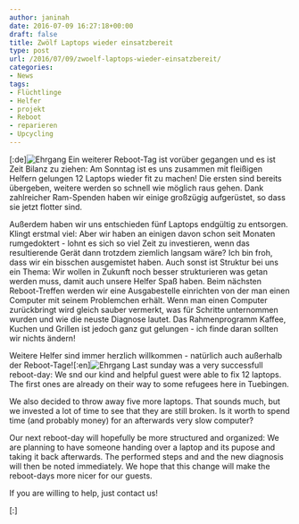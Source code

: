 ```yaml
---
author: janinah
date: 2016-07-09 16:27:18+00:00
draft: false
title: Zwölf Laptops wieder einsatzbereit
type: post
url: /2016/07/09/zwoelf-laptops-wieder-einsatzbereit/
categories:
- News
tags:
- Flüchtlinge
- Helfer
- projekt
- Reboot
- reparieren
- Upcycling
---
```


[:de]![Ehrgang](https://www.fablab-neckar-alb.org/wp-content/uploads/2016/07/Ehrgang-851x1024.png)
Ein weiterer Reboot-Tag ist vorüber gegangen und es ist Zeit Bilanz zu ziehen: Am Sonntag ist es uns zusammen mit fleißigen Helfern gelungen 12 Laptops wieder fit zu machen! Die ersten sind bereits übergeben, weitere werden so schnell wie möglich raus gehen. Dank zahlreicher Ram-Spenden haben wir einige großzügig aufgerüstet, so dass sie jetzt flotter sind.

Außerdem haben wir uns entschieden fünf Laptops endgültig zu entsorgen. Klingt erstmal viel: Aber wir haben an einigen davon schon seit Monaten rumgedoktert - lohnt es sich so viel Zeit zu investieren, wenn das resultierende Gerät dann trotzdem ziemlich langsam wäre? Ich bin froh, dass wir ein bisschen ausgemistet haben. Auch sonst ist Struktur bei uns ein Thema: Wir wollen in Zukunft noch besser strukturieren was getan werden muss, damit auch unsere Helfer Spaß haben. Beim nächsten Reboot-Treffen werden wir eine Ausgabestelle einrichten von der man einen Computer mit seinem Problemchen erhält. Wenn man einen Computer zurückbringt wird gleich sauber vermerkt, was für Schritte unternommen wurden und wie die neuste Diagnose lautet. Das Rahmenprogramm Kaffee, Kuchen und Grillen ist jedoch ganz gut gelungen - ich finde daran sollten wir nichts ändern!

Weitere Helfer sind immer herzlich willkommen - natürlich auch außerhalb der Reboot-Tage![:en]![Ehrgang](https://www.fablab-neckar-alb.org/wp-content/uploads/2016/07/Ehrgang-851x1024.png)
Last sunday was a very successfull reboot-day: We snd our kind and helpful guest were able to fix 12 laptops. The first ones are already on their way to some refugees here in Tuebingen.

We also decided to throw away five more laptops. That sounds much, but we invested a lot of time to see that they are still broken. Is it worth to spend time (and probably money) for an afterwards very slow computer?

Our next reboot-day will hopefully be more structured and organized: We are planning to have someone handing over a laptop and its pupose and taking it back afterwards. The performed steps and and the new diagnosis will then be noted immediately. We hope that this change will make the reboot-days more nicer for our guests.

If you are willing to help, just contact us!



[:]
